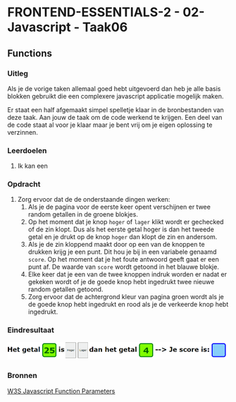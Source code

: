 # FRONTEND-ESSENTIALS-2 - 02-Javascript - Taak06

## Functions

### Uitleg

Als je de vorige taken allemaal goed hebt uitgevoerd dan heb je alle basis blokken gebruikt die een complexere javascript applicatie mogelijk maken.

Er staat een half afgemaakt simpel spelletje klaar in de bronbestanden van deze taak. Aan jouw de taak om de code werkend te krijgen. Een deel van de code staat al voor je klaar  maar je bent vrij om je eigen oplossing te verzinnen.

### Leerdoelen

1. Ik kan een

### Opdracht

1. Zorg ervoor dat de de onderstaande dingen werken:
   1. Als je de pagina voor de eerste keer opent verschijnen er twee random getallen in de groene blokjes.
   2. Op het moment dat je knop `hoger` of `lager` klikt wordt er gechecked of de zin klopt. Dus als het eerste getal hoger is dan het tweede getal en je drukt op de knop `hoger` dan klopt de zin en andersom.
   3. Als je de zin kloppend maakt door op een van de knoppen te drukken krijg je een punt. Dit hou je bij in een variabele genaamd `score`. Op het moment dat je het foute antwoord geeft gaat er een punt af. De waarde van `score` wordt getoond in het blauwe blokje.
   4. Elke keer dat je een van de twee knoppen indruk worden er nadat er gekeken wordt of je de goede knop hebt ingedrukt twee nieuwe random getallen getoond.
   5. Zorg ervoor dat de achtergrond kleur van pagina groen wordt als je de goede knop hebt ingedrukt en rood als je de verkeerde knop hebt ingedrukt.

### Eindresultaat

![Hoger Lager eindresultaat](img/taak06-hoger-lager.gif)


### Bronnen

[W3S Javascript Function Parameters](https://www.w3schools.com/js/js_function_parameters.asp)